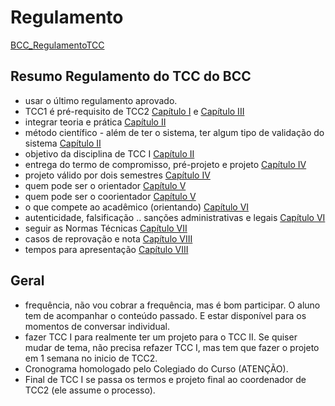 # Regulamento

[BCC_RegulamentoTCC](./Material/BCC_RegulamentoTCC.md "BCC_RegulamentoTCC")  

## Resumo Regulamento do TCC do BCC

- usar o último regulamento aprovado.  
- TCC1 é pré-requisito de TCC2 [Capítulo I](Material/BCC_RegulamentoTCC.md#cap%C3%ADtulo-i---do-conceito-ou-disposições-preliminares) e [Capítulo III](Material/BCC_RegulamentoTCC.md#cap%C3%ADtulo-iii---da-carga-horária-da-matr%C3%ADcula-e-da-frequência)  
- integrar teoria e prática [Capítulo II](Material/BCC_RegulamentoTCC.md#cap%C3%ADtulo-ii---dos-objetivos)  
- método científico - além de ter o sistema, ter algum tipo de validação do sistema [Capítulo II](Material/BCC_RegulamentoTCC.md#cap%C3%ADtulo-ii---dos-objetivos)  
- objetivo da disciplina de TCC I [Capítulo II](Material/BCC_RegulamentoTCC.md#cap%C3%ADtulo-ii---dos-objetivos)  
- entrega do termo de compromisso, pré-projeto e projeto [Capítulo IV](Material/BCC_RegulamentoTCC.md#cap%C3%ADtulo-iv---do-in%C3%ADcio-do-desenvolvimento-e-da-conclusão)  
- projeto válido por dois semestres [Capítulo IV](Material/BCC_RegulamentoTCC.md#cap%C3%ADtulo-iv---do-in%C3%ADcio-do-desenvolvimento-e-da-conclusão)  
- quem pode ser o orientador [Capítulo V](Material/BCC_RegulamentoTCC.md#cap%C3%ADtulo-v---da-organização)  
- quem pode ser o coorientador [Capítulo V](Material/BCC_RegulamentoTCC.md#cap%C3%ADtulo-v---da-organização)  
- o que compete ao acadêmico (orientando) [Capítulo VI](Material/BCC_RegulamentoTCC.md#cap%C3%ADtulo-vi---das-atribuições)  
- autenticidade, falsificação .. sanções administrativas e legais [Capítulo VI](Material/BCC_RegulamentoTCC.md#cap%C3%ADtulo-vi---das-atribuições)  
- seguir as Normas Técnicas [Capítulo VII](Material/BCC_RegulamentoTCC.md#cap%C3%ADtulo-vii---da-estrutura)  
- casos de reprovação e nota [Capítulo VIII](Material/BCC_RegulamentoTCC.md#cap%C3%ADtulo-viii---da-avaliação)  
- tempos para apresentação [Capítulo VIII](Material/BCC_RegulamentoTCC.md#cap%C3%ADtulo-viii---da-avaliação)  

## Geral

- frequência, não vou cobrar a frequência, mas é bom participar. O aluno tem de acompanhar o conteúdo passado. E estar disponível para os momentos de conversar individual.  
- fazer TCC I para realmente ter um projeto para o TCC II. Se quiser mudar de tema, não precisa refazer TCC I, mas tem que fazer o projeto em 1 semana no inicio de TCC2.  
- Cronograma homologado pelo Colegiado do Curso (ATENÇÃO).  
- Final de TCC I se passa os termos e projeto final ao coordenador de TCC2 (ele assume o processo).  
